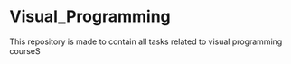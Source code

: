 # Visual_Programming
This repository is made to contain all tasks related to visual programming courseS
